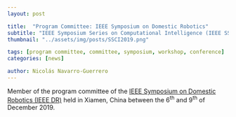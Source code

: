 ```yaml
---
layout: post

title:  "Program Committee: IEEE Symposium on Domestic Robotics"
subtitle: "IEEE Symposium Series on Computational Intelligence (IEEE SSCI)"
thumbnail: "../assets/img/posts/SSCI2019.png"

tags: [program committee, committee, symposium, workshop, conference]
categories: [news]

author: Nicolás Navarro-Guerrero
---
```


Member of the program committee of the <a href="http://lists.cse.msu.edu/pipermail/amdnl/2019-May/000340.html" target="_blank">IEEE Symposium on Domestic Robotics (IEEE DR)</a> held in Xiamen, China between the 6<sup>th</sup> and 9<sup>th</sup> of December 2019.

<!--more-->

